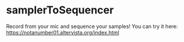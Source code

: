 # samplerToSequencer
Record from your mic and sequence your samples!
You can try it here: https://notanumber01.altervista.org/index.html
